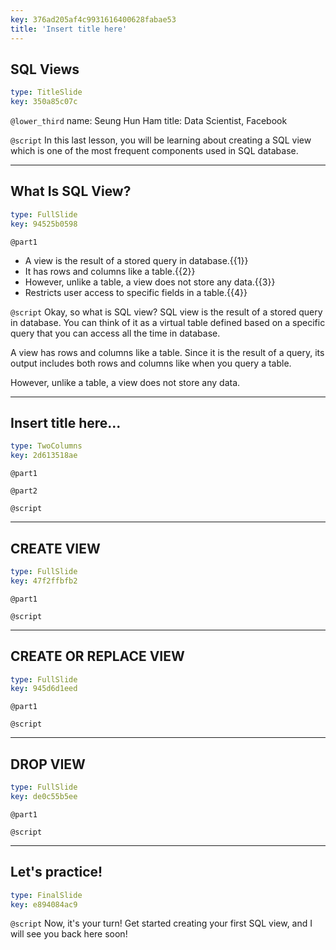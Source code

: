```yaml
---
key: 376ad205af4c9931616400628fabae53
title: 'Insert title here'
---
```


## SQL Views

```yaml
type: TitleSlide
key: 350a85c07c
```

`@lower_third`
name: Seung Hun Ham
title: Data Scientist, Facebook

`@script`
In this last lesson, you will be learning about creating a SQL view which is one of the most frequent components used in SQL database. 

---

## What Is SQL View?

```yaml
type: FullSlide
key: 94525b0598
```

`@part1`
- A view is the result of a stored query in database.{{1}}
- It has rows and columns like a table.{{2}}
- However, unlike a table, a view does not store any data.{{3}}
- Restricts user access to specific fields in a table.{{4}}

`@script`
Okay, so what is SQL view? SQL view is the result of a stored query in database. You can think of it as a virtual table defined based on a specific query that you can access all the time in database.

A view has rows and columns like a table. Since it is the result of a query, its output includes both rows and columns like when you query a table.

However, unlike a table, a view does not store any data.

---

## Insert title here...

```yaml
type: TwoColumns
key: 2d613518ae
```

`@part1`


`@part2`


`@script`


---

## CREATE VIEW

```yaml
type: FullSlide
key: 47f2ffbfb2
```

`@part1`


`@script`


---

## CREATE OR REPLACE VIEW

```yaml
type: FullSlide
key: 945d6d1eed
```

`@part1`


`@script`


---

## DROP VIEW

```yaml
type: FullSlide
key: de0c55b5ee
```

`@part1`


`@script`


---

## Let's practice!

```yaml
type: FinalSlide
key: e894084ac9
```

`@script`
Now, it's your turn! Get started creating your first SQL view, and I will see you back here soon!
